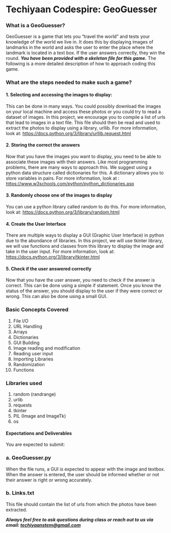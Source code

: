 # Techiyaan Codespire: GeoGuesser
### What is a GeoGuesser?

GeoGuesser is a game that lets you “travel the world” and tests your knowledge of the world we live in. It does this by displaying images of landmarks in the world and asks the user to enter the place where the landmark is located in a text box. If the user answers correctly, they win the round. 
 ***You have been provided with a skeleton file for this game.***  The following is a more detailed description of how to approach coding this game. 

### What are the steps needed to make such a game?
#### 1.	Selecting and accessing the images to display: 
This can be done in many ways. You could possibly download the images on your local machine and access these photos or you could try to read a dataset of images. In this project, we encourage you to compile a list of urls that lead to images in a text file. This file should then be read and used to extract the photos to display using a library, urllib. For more information, look at: https://docs.python.org/3/library/urllib.request.html
#### 2.	Storing the correct the answers 
Now that you have the images you want to display, you need to be able to associate these images with their answers. Like most programming problems, there are many ways to approach this. We suggest using a python data structure called dictionaries for this. A dictionary allows you to store variables in pairs. For more information, look at : https://www.w3schools.com/python/python_dictionaries.asp 
#### 3.	Randomly choose one of the images to display
You can use a python library called random to do this. For more information, look at: https://docs.python.org/3/library/random.html
#### 4.	Create the User Interface 
There are multiple ways to display a GUI (Graphic User Interface) in python due to the abundance of libraries. In this project, we will use tkinter library, we will use functions and classes from this library to display the image and take in the user input. For more information, look at: https://docs.python.org/3/library/tkinter.html
#### 5.	Check if the user answered correctly 
Now that you have the user answer, you need to check if the answer is correct. This can be done using a simple if statement. Once you know the status of the answer, you should display to the user if they were correct or wrong. This can also be done using a small GUI. 
### Basic Concepts Covered  
1.	File I/O 
2.	URL Handling 
3.	Arrays
4.	Dictionaries 
5.	GUI Building
6.	Image reading and modification 
7.	Reading user input 
8.	Importing Libraries 
9.	Randomization 
10.	Functions 

### Libraries used
1.	random (randrange)
2.	urlib
3.	requests
4.	tkinter
5.	PIL (Image and ImageTk)
6.	os 
#### Expectations and Deliverables 
You are expected to submit:
### a.	GeoGuesser.py
When the file runs, a GUI is expected to appear with the image and textbox. When the answer is entered, the user should be informed whether or not their answer is right or wrong accurately. 
### b.	Links.txt
This file should contain the list of urls from which the photos have been extracted. 

***Always feel free to ask questions during class or reach out to us via email: techiyaanstem@gmail.com*** 
